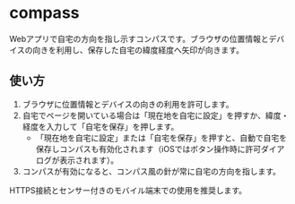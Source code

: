 # compass

Webアプリで自宅の方向を指し示すコンパスです。ブラウザの位置情報とデバイスの向きを利用し、保存した自宅の緯度経度へ矢印が向きます。

## 使い方
1. ブラウザに位置情報とデバイスの向きの利用を許可します。
2. 自宅でページを開いている場合は「現在地を自宅に設定」を押すか、緯度・経度を入力して「自宅を保存」を押します。
   - 「現在地を自宅に設定」または「自宅を保存」を押すと、自動で自宅を保存しコンパスも有効化されます（iOSではボタン操作時に許可ダイアログが表示されます）。
3. コンパスが有効になると、コンパス風の針が常に自宅の方向を指します。

HTTPS接続とセンサー付きのモバイル端末での使用を推奨します。

